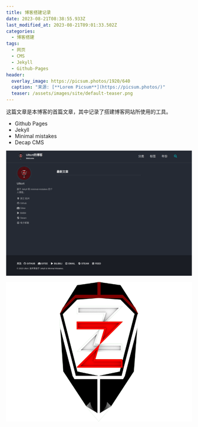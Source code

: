 ```yaml
---
title: 博客搭建记录
date: 2023-08-21T08:38:55.933Z
last_modified_at: 2023-08-21T09:01:33.502Z
categories:
  - 博客搭建
tags:
  - 网页
  - CMS
  - Jekyll
  - Github-Pages
header:
  overlay_image: https://picsum.photos/1920/640
  caption: "来源: [**Lorem Picsum**](https://picsum.photos/)"
  teaser: /assets/images/site/default-teaser.png
---
```

这篇文章是本博客的首篇文章，其中记录了搭建博客网站所使用的工具。

* Github Pages
* Jekyll
* Minimal mistakes
* Decap CMS

![](/assets/images/posts/截图-2023-08-21-17-00-41.png)

![](/assets/images/uploads/site-logo-transparent.png)